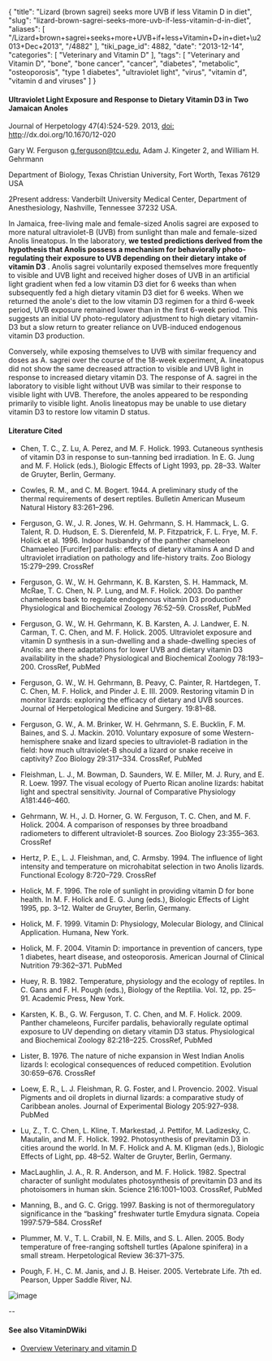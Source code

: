 {
    "title": "Lizard (brown sagrei) seeks more UVB if less Vitamin D in diet",
    "slug": "lizard-brown-sagrei-seeks-more-uvb-if-less-vitamin-d-in-diet",
    "aliases": [
        "/Lizard+brown+sagrei+seeks+more+UVB+if+less+Vitamin+D+in+diet+\u2013+Dec+2013",
        "/4882"
    ],
    "tiki_page_id": 4882,
    "date": "2013-12-14",
    "categories": [
        "Veterinary and Vitamin D"
    ],
    "tags": [
        "Veterinary and Vitamin D",
        "bone",
        "bone cancer",
        "cancer",
        "diabetes",
        "metabolic",
        "osteoporosis",
        "type 1 diabetes",
        "ultraviolet light",
        "virus",
        "vitamin d",
        "vitamin d and viruses"
    ]
}


#### Ultraviolet Light Exposure and Response to Dietary Vitamin D3 in Two Jamaican Anoles

Journal of Herpetology 47(4):524-529. 2013, [doi: http](https://doi.org/http)://dx.doi.org/10.1670/12-020

Gary W. Ferguson g.ferguson@tcu.edu, Adam J. Kingeter 2, and William H. Gehrmann

Department of Biology, Texas Christian University, Fort Worth, Texas 76129 USA

2Present address: Vanderbilt University Medical Center, Department of Anesthesiology, Nashville, Tennessee 37232 USA.

In Jamaica, free-living male and female-sized Anolis sagrei are exposed to more natural ultraviolet-B (UVB) from sunlight than male and female-sized Anolis lineatopus. In the laboratory,  **we tested predictions derived from the hypothesis that Anolis possess a mechanism for behaviorally photo-regulating their exposure to UVB depending on their dietary intake of vitamin D3** . Anolis sagrei voluntarily exposed themselves more frequently to visible and UVB light and received higher doses of UVB in an artificial light gradient when fed a low vitamin D3 diet for 6 weeks than when subsequently fed a high dietary vitamin D3 diet for 6 weeks. When we returned the anole's diet to the low vitamin D3 regimen for a third 6-week period, UVB exposure remained lower than in the first 6-week period. This suggests an initial UV photo-regulatory adjustment to high dietary vitamin-D3 but a slow return to greater reliance on UVB-induced endogenous vitamin D3 production. 

Conversely, while exposing themselves to UVB with similar frequency and doses as A. sagrei over the course of the 18-week experiment, A. lineatopus did not show the same decreased attraction to visible and UVB light in response to increased dietary vitamin D3. The response of A. sagrei in the laboratory to visible light without UVB was similar to their response to visible light with UVB. Therefore, the anoles appeared to be responding primarily to visible light. Anolis lineatopus may be unable to use dietary vitamin D3 to restore low vitamin D status.

#### Literature Cited

* Chen, T. C., Z. Lu, A. Perez, and M. F. Holick. 1993. Cutaneous synthesis of vitamin D3 in response to sun-tanning bed irradiation. In E. G. Jung and M. F. Holick (eds.), Biologic Effects of Light 1993, pp. 28–33. Walter de Gruyter, Berlin, Germany.

* Cowles, R. M., and C. M. Bogert. 1944. A preliminary study of the thermal requirements of desert reptiles. Bulletin American Museum Natural History 83:261–296.

* Ferguson, G. W., J. R. Jones, W. H. Gehrmann, S. H. Hammack, L. G. Talent, R. D. Hudson, E. S. Dierenfeld, M. P. Fitzpatrick, F. L. Frye, M. F. Holick et al. 1996. Indoor husbandry of the panther chameleon Chamaeleo <span>[Furcifer]</span> pardalis: effects of dietary vitamins A and D and ultraviolet irradiation on pathology and life-history traits. Zoo Biology 15:279–299. CrossRef

* Ferguson, G. W., W. H. Gehrmann, K. B. Karsten, S. H. Hammack, M. McRae, T. C. Chen, N. P. Lung, and M. F. Holick. 2003. Do panther chameleons bask to regulate endogenous vitamin D3 production? Physiological and Biochemical Zoology 76:52–59. CrossRef, PubMed

* Ferguson, G. W., W. H. Gehrmann, K. B. Karsten, A. J. Landwer, E. N. Carman, T. C. Chen, and M. F. Holick. 2005. Ultraviolet exposure and vitamin D synthesis in a sun-dwelling and a shade-dwelling species of Anolis: are there adaptations for lower UVB and dietary vitamin D3 availability in the shade? Physiological and Biochemical Zoology 78:193–200. CrossRef, PubMed

* Ferguson, G. W., W. H. Gehrmann, B. Peavy, C. Painter, R. Hartdegen, T. C. Chen, M. F. Holick, and Pinder J. E. III. 2009. Restoring vitamin D in monitor lizards: exploring the efficacy of dietary and UVB sources. Journal of Herpetological Medicine and Surgery. 19:81–88.

* Ferguson, G. W., A. M. Brinker, W. H. Gehrmann, S. E. Bucklin, F. M. Baines, and S. J. Mackin. 2010. Voluntary exposure of some Western-hemisphere snake and lizard species to ultraviolet-B radiation in the field: how much ultraviolet-B should a lizard or snake receive in captivity? Zoo Biology 29:317–334. CrossRef, PubMed

* Fleishman, L. J., M. Bowman, D. Saunders, W. E. Miller, M. J. Rury, and E. R. Loew. 1997. The visual ecology of Puerto Rican anoline lizards: habitat light and spectral sensitivity. Journal of Comparative Physiology A181:446–460.

* Gehrmann, W. H., J. D. Horner, G. W. Ferguson, T. C. Chen, and M. F. Holick. 2004. A comparison of responses by three broadband radiometers to different ultraviolet-B sources. Zoo Biology 23:355–363. CrossRef

* Hertz, P. E., L. J. Fleishman, and, C. Armsby. 1994. The influence of light intensity and temperature on microhabitat selection in two Anolis lizards. Functional Ecology 8:720–729. CrossRef

* Holick, M. F. 1996. The role of sunlight in providing vitamin D for bone health. In M. F. Holick and E. G. Jung (eds.), Biologic Effects of Light 1995, pp. 3–12. Walter de Gruyter, Berlin, Germany.

* Holick, M. F. 1999. Vitamin D: Physiology, Molecular Biology, and Clinical Application. Humana, New York.

* Holick, M. F. 2004. Vitamin D: importance in prevention of cancers, type 1 diabetes, heart disease, and osteoporosis. American Journal of Clinical Nutrition 79:362–371. PubMed

* Huey, R. B. 1982. Temperature, physiology and the ecology of reptiles. In C. Gans and F. H. Pough (eds.), Biology of the Reptilia. Vol. 12, pp. 25–91. Academic Press, New York.

* Karsten, K. B., G. W. Ferguson, T. C. Chen, and M. F. Holick. 2009. Panther chameleons, Furcifer pardalis, behaviorally regulate optimal exposure to UV depending on dietary vitamin D3 status. Physiological and Biochemical Zoology 82:218–225. CrossRef, PubMed

* Lister, B. 1976. The nature of niche expansion in West Indian Anolis lizards I: ecological consequences of reduced competition. Evolution 30:659–676. CrossRef

* Loew, E. R., L. J. Fleishman, R. G. Foster, and I. Provencio. 2002. Visual Pigments and oil droplets in diurnal lizards: a comparative study of Caribbean anoles. Journal of Experimental Biology 205:927–938. PubMed

* Lu, Z., T. C. Chen, L. Kline, T. Markestad, J. Pettifor, M. Ladizesky, C. Mautalin, and M. F. Holick. 1992. Photosynthesis of previtamin D3 in cities around the world. In M. F. Holick and A. M. Kligman (eds.), Biologic Effects of Light, pp. 48–52. Walter de Gruyter, Berlin, Germany.

* MacLaughlin, J. A., R. R. Anderson, and M. F. Holick. 1982. Spectral character of sunlight modulates photosynthesis of previtamin D3 and its photoisomers in human skin. Science 216:1001–1003. CrossRef, PubMed

* Manning, B., and G. C. Grigg. 1997. Basking is not of thermoregulatory significance in the “basking” freshwater turtle Emydura signata. Copeia 1997:579–584. CrossRef

* Plummer, M. V., T. L. Crabill, N. E. Mills, and S. L. Allen. 2005. Body temperature of free-ranging softshell turtles (Apalone spinifera) in a small stream. Herpetological Review 36:371–375.

* Pough, F. H., C. M. Janis, and J. B. Heiser. 2005. Vertebrate Life. 7th ed. Pearson, Upper Saddle River, NJ. 

<img src="https://d1bk1kqxc0sym.cloudfront.net/attachments/jpeg/anolis-sagrei.jpg" alt="image">

--

#### See also VitaminDWiki

* [Overview Veterinary and vitamin D](/posts/overview-veterinary-and-vitamin-d)